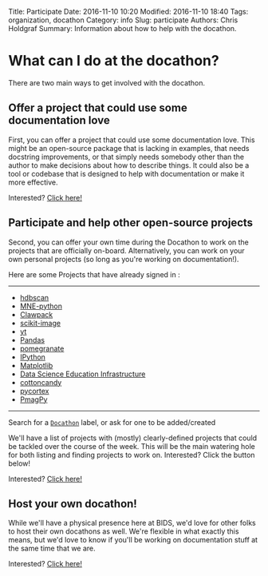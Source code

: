 Title: Participate
Date: 2016-11-10 10:20
Modified: 2016-11-10 18:40
Tags: organization, docathon
Category: info
Slug: participate
Authors: Chris Holdgraf
Summary: Information about how to help with the docathon.

# What can I do at the docathon?

There are two main ways to get involved with the docathon.

## Offer a project that could use some documentation love

First, you can offer a project that could use some documentation love. This
might be an open-source package that is lacking in examples, that needs
docstring improvements, or that simply needs somebody other than the author to
make decisions about how to describe things. It could also be a tool or codebase
that is designed to help with documentation or make it more effective.

Interested? <a href="https://goo.gl/forms/0cPpw01zehrEyDDE3">Click here!</a>


## Participate and help other open-source projects

Second, you can offer your own time during the Docathon to work on the projects
that are officially on-board. Alternatively, you can work on your own personal
projects (so long as you're working on documentation!).

Here are some Projects that have already signed in :

---
* [hdbscan](http://hdbscan.readthedocs.io)
* [MNE-python](https://mne-tools.github.io/stable/index.html)
* [Clawpack](http://clawpack.org)
* [scikit-image](http://scikit-image.org)
* [yt](http://yt-project.org/doc)
* [Pandas](http://pandas.pydata.org/pandas-docs/stable/)
* [pomegranate](http://pomegranate.readthedocs.io/en/latest/)
* [IPython](http://jupyter.readthedocs.org)
* [Matplotlib](http://matplotlib.org)
* [Data Science Education Infrastructure](http://bids.github.io/docathon)
* [cottoncandy](http://gallantlab.github.io/cottoncandy/)
* [pycortex](http://gallantlab.org/pycortex/docs/)
* [PmagPy](https://earthref.org/PmagPy/cookbook/)
 ---

Search for a
[`Docathon`](https://github.com/search?q=label%3A%22Docathon%22&type=Issues)
label, or ask for one to be added/created

We'll have a list of projects with (mostly) clearly-defined projects that could
be tackled over the course of the week. This will be the main watering hole for
both listing and finding projects to work on. Interested? Click the button
below!


Interested? <a href="https://goo.gl/forms/AaW2b24mMxOutxt02">Click here!</a>

## Host your own docathon!

While we'll have a physical presence here at BIDS, we'd love for other folks to
host their own docathons as well. We're flexible in what exactly this means, but
we'd love to know if you'll be working on documentation stuff at the same time
that we are.

Interested? <a href="https://bids.github.io/docathon/pages/hosting.html">Click here!</a>
